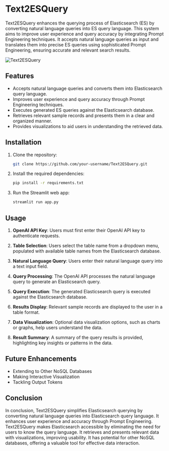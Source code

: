 # Text2ESQuery

Text2ESQuery enhances the querying process of Elasticsearch (ES) by converting natural language queries into ES query language. This system aims to improve user experience and query accuracy by integrating Prompt Engineering techniques. It accepts natural language queries as input and translates them into precise ES queries using sophisticated Prompt Engineering, ensuring accurate and relevant search results.

![Text2ESQuery](Text2ESQuery-video.gif)

## Features

- Accepts natural language queries and converts them into Elasticsearch query language.
- Improves user experience and query accuracy through Prompt Engineering techniques.
- Executes generated ES queries against the Elasticsearch database.
- Retrieves relevant sample records and presents them in a clear and organized manner.
- Provides visualizations to aid users in understanding the retrieved data.

## Installation

1. Clone the repository:

   ```sh
   git clone https://github.com/your-username/Text2ESQuery.git
   ```

2. Install the required dependencies:
   
   ```sh
   pip install -r requirements.txt
   ```
   
3. Run the Streamlit web app:
   
   ```sh
   streamlit run app.py
   ```

## Usage

1. **OpenAI API Key**: Users must first enter their OpenAI API key to authenticate requests.

2. **Table Selection**: Users select the table name from a dropdown menu, populated with available table names from the Elasticsearch database.

3. **Natural Language Query**: Users enter their natural language query into a text input field.

4. **Query Processing**: The OpenAI API processes the natural language query to generate an Elasticsearch query.

5. **Query Execution**: The generated Elasticsearch query is executed against the Elasticsearch database.

6. **Results Display**: Relevant sample records are displayed to the user in a table format.

7. **Data Visualization**: Optional data visualization options, such as charts or graphs, help users understand the data.

8. **Result Summary**: A summary of the query results is provided, highlighting key insights or patterns in the data.

## Future Enhancements

- Extending to Other NoSQL Databases
- Making Interactive Visualization
- Tackling Output Tokens

## Conclusion

In conclusion, Text2ESQuery simplifies Elasticsearch querying by converting natural language queries into Elasticsearch query language. It enhances user experience and accuracy through Prompt Engineering. Text2ESQuery makes Elasticsearch accessible by eliminating the need for users to know the query language. It retrieves and presents relevant data with visualizations, improving usability. It has potential for other NoSQL databases, offering a valuable tool for effective data interaction.
